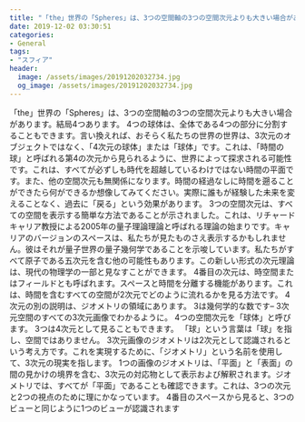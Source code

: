 ```yaml
---
title: "「the」世界の「Spheres」は、3つの空間軸の3つの空間次元よりも大きい場合があります。"
date: 2019-12-02 03:30:51
categories:
- General
tags:
- "スフィア"
header:
  image: /assets/images/20191202032734.jpg
  og_image: /assets/images/20191202032734.jpg
---
```


「the」世界の「Spheres」は、3つの空間軸の3つの空間次元よりも大きい場合があります。結局4つあります。 4つの球体は、全体である4つの部分に分割することもできます。言い換えれば、おそらく私たちの世界の世界は、3次元のオブジェクトではなく、「4次元の球体」または「球体」です。これは、「時間の球」と呼ばれる第4の次元から見られるように、世界によって探求される可能性です。これは、すべてが必ずしも時代を超越しているわけではない時間の平面です。また、他の空間次元も無関係になります。時間の経過なしに時間を遡ることができたら何ができるか想像してみてください。実際に誰もが経験した未来を変えることなく、過去に「戻る」という効果があります。 3つの空間次元は、すべての空間を表示する簡単な方法であることが示されました。これは、リチャードキャリア教授による2005年の量子理論理論と呼ばれる理論の始まりです。キャリアのバージョンのスペースは、私たちが見たものさえ表示するかもしれません。彼はそれが量子世界の量子幾何学であることを示唆しています。私たちがすべて原子である五次元を含む他の可能性もあります。この新しい形式の次元理論は、現代の物理学の一部と見なすことができます。 4番目の次元は、時空間またはフィールドとも呼ばれます。スペースと時間を分離する機能があります。これは、時間を含むすべての空間が2次元でどのように流れるかを見る方法です。 4次元の別の説明は、ジオメトリの領域にあります。 3は幾何学的な数です– 3次元空間のすべての3次元画像でわかるように。 4つの空間次元を「球体」と呼びます。 3つは4次元として見ることもできます。 「球」という言葉は「球」を指し、空間ではありません。 3次元画像のジオメトリは2次元として認識されるという考え方です。これを実現するために、「ジオメトリ」という名前を使用して、3次元の現実を指します。 1つの画像のジオメトリは、「平面」と「表面」の間の見かけの境界を含む、3次元の対応物として表示および解釈されます。ジオメトリでは、すべてが「平面」であることも確認できます。これは、3つの次元と2つの視点のために理にかなっています。 4番目のスペースから見ると、3つのビューと同じように1つのビューが認識されます
